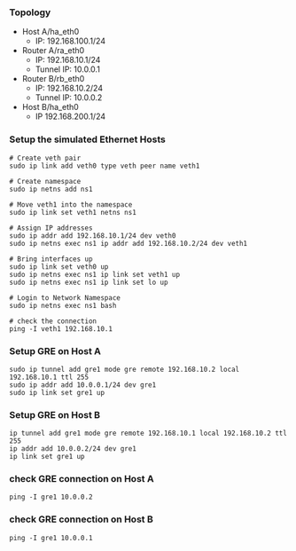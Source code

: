 ### Topology
- Host A/ha_eth0
  - IP: 192.168.100.1/24
- Router A/ra_eth0
  - IP: 192.168.10.1/24
  - Tunnel IP: 10.0.0.1
- Router B/rb_eth0
  - IP: 192.168.10.2/24
  - Tunnel IP: 10.0.0.2
- Host B/ha_eth0
  - IP 192.168.200.1/24

### Setup the simulated Ethernet Hosts
```
# Create veth pair
sudo ip link add veth0 type veth peer name veth1

# Create namespace
sudo ip netns add ns1

# Move veth1 into the namespace
sudo ip link set veth1 netns ns1

# Assign IP addresses
sudo ip addr add 192.168.10.1/24 dev veth0
sudo ip netns exec ns1 ip addr add 192.168.10.2/24 dev veth1

# Bring interfaces up
sudo ip link set veth0 up
sudo ip netns exec ns1 ip link set veth1 up
sudo ip netns exec ns1 ip link set lo up

# Login to Network Namespace
sudo ip netns exec ns1 bash

# check the connection
ping -I veth1 192.168.10.1
```

### Setup GRE on Host A
```
sudo ip tunnel add gre1 mode gre remote 192.168.10.2 local 192.168.10.1 ttl 255
sudo ip addr add 10.0.0.1/24 dev gre1
sudo ip link set gre1 up
```

### Setup GRE on Host B
```
ip tunnel add gre1 mode gre remote 192.168.10.1 local 192.168.10.2 ttl 255
ip addr add 10.0.0.2/24 dev gre1
ip link set gre1 up
```

### check GRE connection on Host A
```
ping -I gre1 10.0.0.2
```

### check GRE connection on Host B
```
ping -I gre1 10.0.0.1
```
